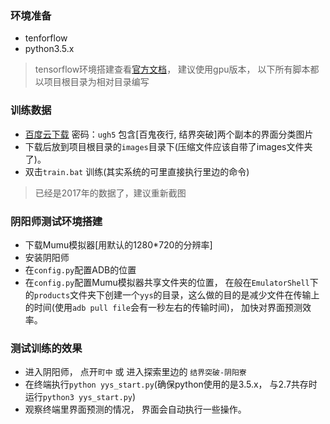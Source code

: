 ### 环境准备
- tenforflow
- python3.5.x
>tensorflow环境搭建查看[官方文档](https://www.tensorflow.org/install/)， 建议使用gpu版本， 以下所有脚本都以项目根目录为相对目录编写

### 训练数据
- [百度云下载](https://pan.baidu.com/s/17D59O0JGMfWnligBGCHSaA) 密码：`ugh5` 包含[百鬼夜行, 结界突破]两个副本的界面分类图片
- 下载后放到项目根目录的`images`目录下(压缩文件应该自带了images文件夹了)。
- 双击`train.bat` 训练(其实系统的可里直接执行里边的命令)

>已经是2017年的数据了，建议重新截图

### 阴阳师测试环境搭建
- 下载Mumu模拟器[用默认的1280*720的分辨率]
- 安装阴阳师
- 在`config.py`配置ADB的位置
- 在`config.py`配置Mumu模拟器共享文件夹的位置， 在般在`EmulatorShell`下的`products`文件夹下创建一个`yys`的目录，这么做的目的是减少文件在传输上的时间(使用`adb pull file`会有一秒左右的传输时间)， 加快对界面预测效率。

### 测试训练的效果
- 进入阴阳师， 点开`町中` 或 进入探索里边的 `结界突破-阴阳寮`
- 在终端执行`python yys_start.py`(确保python使用的是3.5.x， 与2.7共存时运行`python3 yys_start.py`)
- 观察终端里界面预测的情况， 界面会自动执行一些操作。
